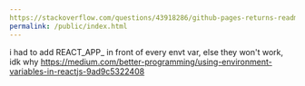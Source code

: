 ```yaml
---
https://stackoverflow.com/questions/43918286/github-pages-returns-readme-file-instead-of-index-html-cant-host-my-react-proj
permalink: /public/index.html
---
```


i had to add REACT_APP_ in front of every envt var, else they won't work, idk why
https://medium.com/better-programming/using-environment-variables-in-reactjs-9ad9c5322408